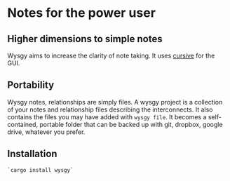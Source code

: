 # Notes for the power user
## Higher dimensions to simple notes
Wysgy aims to increase the clarity of note taking. It uses [cursive](https://github.com/gyscos/cursive/) for the GUI. 

## Portability
Wysgy notes, relationships are simply files. A wysgy project is a collection of your notes and relationship files describing the interconnects. It also contains the files you may have added with `wysgy file`. It becomes a self-contained, portable folder that can be backed up with git, dropbox, google drive, whatever you prefer.

## Installation

    `cargo install wysgy`
